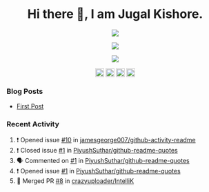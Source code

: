<h1 align="center">Hi there 👋, I am Jugal Kishore.</h1>
<p align="center"><img src="https://komarev.com/ghpvc/?username=crazyuploader" /></p>
<p align="center"><img src="https://readme-stats.jugalkishore.me//api?username=crazyuploader" /></p>
<p align="center"><img src="https://quotes-github-readme.vercel.app/api?type=horizontal" /></p>
<p align="center">
    <a href="https://dev.to/crazyuploader" target="blank"><img align="center" src="https://cdn.jsdelivr.net/npm/simple-icons@3.0.1/icons/dev-dot-to.svg" alt="amruthpillai" height="20" width="20" /></a>
    <a href="https://twitter.com/crazyjugal" target="blank"><img align="center" src="https://cdn.jsdelivr.net/npm/simple-icons@3.0.1/icons/twitter.svg" alt="kingokings" height="20" width="20" /></a>
    <a href="https://linkedin.com/in/crazyuploader" target="blank"><img align="center" src="https://cdn.jsdelivr.net/npm/simple-icons@3.0.1/icons/linkedin.svg" alt="amruthpillai" height="20" width="20" /></a>
    <a href="https://facebook.com/profile.php?id=100051213879144" target="blank"><img align="center" src="https://cdn.jsdelivr.net/npm/simple-icons@3.0.1/icons/facebook.svg" alt="amruthpillai" height="20" width="20" /></a>
</p>

### Blog Posts
<!-- BLOG-POST-LIST:START -->
- [First Post](https://jugalkishore.me/posts/first-post/)
<!-- BLOG-POST-LIST:END -->

### Recent Activity

<!--START_SECTION:activity-->
1. ❗️ Opened issue [#10](https://github.com//jamesgeorge007/github-activity-readme/issues/10) in [jamesgeorge007/github-activity-readme](https://github.com//jamesgeorge007/github-activity-readme)
2. ❗️ Closed issue [#1](https://github.com//PiyushSuthar/github-readme-quotes/issues/1) in [PiyushSuthar/github-readme-quotes](https://github.com//PiyushSuthar/github-readme-quotes)
3. 🗣 Commented on [#1](https://github.com//PiyushSuthar/github-readme-quotes/issues/1) in [PiyushSuthar/github-readme-quotes](https://github.com//PiyushSuthar/github-readme-quotes)
4. ❗️ Opened issue [#1](https://github.com//PiyushSuthar/github-readme-quotes/issues/1) in [PiyushSuthar/github-readme-quotes](https://github.com//PiyushSuthar/github-readme-quotes)
5. 🎉 Merged PR [#8](https://github.com//crazyuploader/IntelliK/pull/8) in [crazyuploader/IntelliK](https://github.com//crazyuploader/IntelliK)
<!--END_SECTION:activity-->


